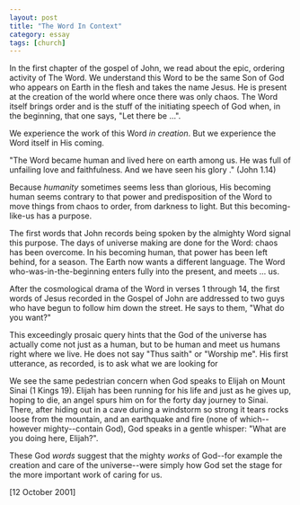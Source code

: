 ```yaml
---
layout: post
title: "The Word In Context"
category: essay
tags: [church]
---
```

In the first chapter of the gospel of John, we read about the epic, ordering activity of The Word. We understand this Word to be the same Son of God who appears on Earth in the flesh and takes the name Jesus. He is present at the creation of the world where once there was only chaos. The Word itself brings order and is the stuff of the initiating speech of God when, in the beginning, that one says, "Let there be ...".

We experience the work of this Word *in creation*. But we experience the Word itself in His coming.

"The Word became human and lived here on earth among us. He was full of unfailing love and faithfulness. And we have seen his glory ." (John 1.14)

Because *humanity* sometimes seems less than glorious, His becoming human seems contrary to that power and predisposition of the Word to move things from chaos to order, from darkness to light. But this becoming-like-us has a purpose.

The first words that John records being spoken by the almighty Word signal this purpose. The days of universe making are done for the Word: chaos has been overcome. In his becoming human, that power has been left behind, for a season. The Earth now wants a different language. The Word who-was-in-the-beginning enters fully into the present, and meets ... us.

After the cosmological drama of the Word in verses 1 through 14, the first words of Jesus recorded in the Gospel of John are addressed to two guys who have begun to follow him down the street. He says to them, "What do you want?"

This exceedingly prosaic query hints that the God of the universe has actually come not just as a human, but to be human and meet us humans right where we live. He does not say "Thus saith" or "Worship me". His first utterance, as recorded, is to ask what we are looking for

We see the same pedestrian concern when God speaks to Elijah on Mount Sinai (1 Kings 19). Elijah has been running for his life and just as he gives up, hoping to die, an angel spurs him on for the forty day journey to Sinai. There, after hiding out in a cave during a windstorm so strong it tears rocks loose from the mountain, and an earthquake and fire (none of which--however mighty--contain God), God speaks in a gentle whisper: "What are you doing here, Elijah?".

These God *words* suggest that the mighty *works* of God--for example the creation and care of the universe--were simply how God set the stage for the more important work of caring for us.

[12 October 2001]